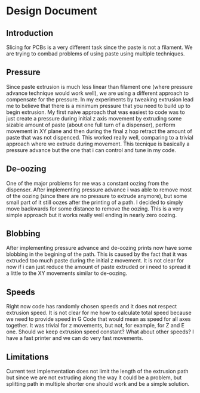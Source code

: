# Design Document

## Introduction
Slicing for PCBs is a very different task since the paste is not a filament. We are trying to combad problems of using paste using multiple techniques.

## Pressure
Since paste extrusion is much less linear than filament one (where pressure advance technique would work well), we are using a different approach to compensate for the pressure. In my experiments by tweaking extrusion lead me to believe that there is a minimum pressure that you need to build up to begin extrusion. My first naive approach that was easiest to code was to just create a pressure during initial z axis movement by extruding some sizable amount of paste (about one full turn of a dispenser), perform movement in XY plane and then during the final z hop retract the amount of paste that was not dispenced. This worked really well, comparing to a trivial approach where we extrude during movement. This tecnique is basically a pressure advance but the one that i can control and tune in my code.

## De-oozing
One of the major problems for me was a constant oozing from the dispenser. After implementing pressure advance i was able to remove most of the oozing (since there are no pressure to extrude anymore), but some small part of it still oozes after the printing of a path. I decided to simply move backwards for some distance to remove the oozing. This is a very simple approach but it works really well ending in nearly zero oozing.

## Blobbing
After implementing pressure advance and de-oozing prints now have some blobbing in the begining of the path. This is caused by the fact that it was extruded too much paste during the initial z movement. It is not clear for now if i can just reduce the amount of paste extruded or i need to spread it a little to the XY movements similar to de-oozing.

## Speeds
Right now code has randomly chosen speeds and it does not respect extrusion speed. It is not clear for me how to calculate total speed because we need to provide speed in G Code that would mean as speed for all axes together. It was trivial for z movements, but not, for example, for Z and E one. Should we keep extrusion speed constant? What about other speeds? I have a fast printer and we can do very fast movements.

## Limitations
Current test implementation does not limit the length of the extrusion path but since we are not extruding along the way it could be a problem, but splitting path in multiple shorter one should work and be a simple solution.